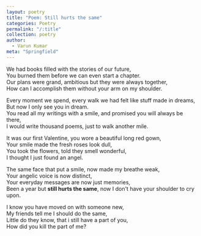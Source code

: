 ```yaml
---
layout: poetry
title: "Poem: Still hurts the same"
categories: Poetry
permalink: "/:title"
collection: poetry
author:
  - Varun Kumar
meta: "Springfield"
---
```


We had books filled with the stories of our future, <br>
You burned them before we can even start a chapter. <br>
Our plans were grand, ambitious but they were always together, <br>
How can I accomplish them without your arm on my shoulder. <br>

Every moment we spend, every walk we had felt like stuff made in dreams, <br>
But now I only see you in dream. <br>
You read all my writings with a smile, and promised you will always be there, <br>
I would write thousand poems, just to walk another mile. <br>

It was our first Valentine, you wore a beautiful long red gown, <br>
Your smile made the fresh roses look dull, <br>
You took the flowers, told they smell wonderful, <br>
I thought I just found an angel. <br>

The same face that put a smile, now made my breathe weak, <br>
Your angelic voice is now distinct, <br>
Your everyday messages are now just memories, <br>
Been a year but **still hurts the same**, now I don't have your shoulder to cry upon. <br>

I know you have moved on with someone new, <br>
My friends tell me I should do the same, <br>
Little do they know, that i still have a part of you, <br>
How did you kill the part of me? <br>
